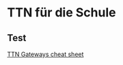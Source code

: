 ﻿# TTN für die Schule
## Test

[TTN Gateways cheat sheet](schule/_materialien/cheat_sheet_Gateway_test.pdf)